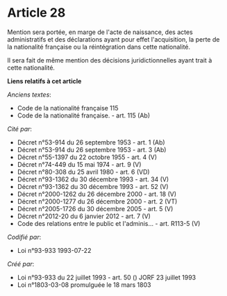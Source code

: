 # Article 28

Mention sera portée, en marge de l'acte de naissance, des actes administratifs et des déclarations ayant pour effet
l'acquisition, la perte de la nationalité française ou la réintégration dans cette nationalité.

Il sera fait de même mention des décisions juridictionnelles ayant trait à cette nationalité.

**Liens relatifs à cet article**

_Anciens textes_:

  - Code de la nationalité française 115
  - Code de la nationalité française. - art. 115 (Ab)

_Cité par_:

  - Décret n°53-914 du 26 septembre 1953 - art. 1 (Ab)
  - Décret n°53-914 du 26 septembre 1953 - art. 3 (Ab)
  - Décret n°55-1397 du 22 octobre 1955 - art. 4 (V)
  - Décret n°74-449 du 15 mai 1974 - art. 9 (V)
  - Décret n°80-308 du 25 avril 1980 - art. 6 (VD)
  - Décret n°93-1362 du 30 décembre 1993 - art. 34 (V)
  - Décret n°93-1362 du 30 décembre 1993 - art. 52 (V)
  - Décret n°2000-1262 du 26 décembre 2000 - art. 18 (V)
  - Décret n°2000-1277 du 26 décembre 2000 - art. 2 (VT)
  - Décret n°2005-1726 du 30 décembre 2005 - art. 5 (V)
  - Décret n°2012-20 du 6 janvier 2012 - art. 7 (V)
  - Code des relations entre le public et l'adminis... - art. R113-5 (V)

_Codifié par_:

  - Loi n°93-933 1993-07-22

_Créé par_:

  - Loi n°93-933 du 22 juillet 1993 - art. 50 () JORF 23 juillet 1993
  - Loi n°1803-03-08 promulguée le 18 mars 1803
